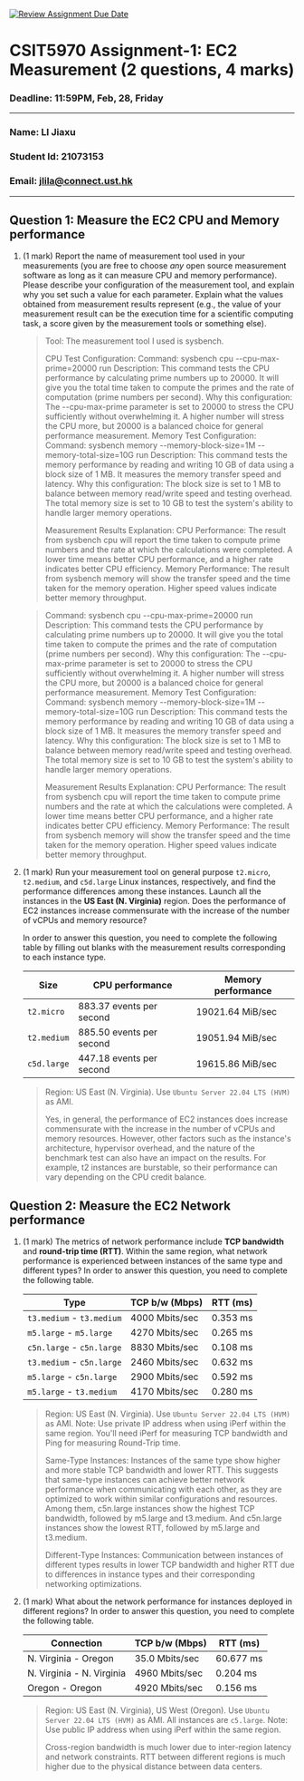 [![Review Assignment Due Date](https://classroom.github.com/assets/deadline-readme-button-22041afd0340ce965d47ae6ef1cefeee28c7c493a6346c4f15d667ab976d596c.svg)](https://classroom.github.com/a/IAASVEAZ)
# CSIT5970 Assignment-1: EC2 Measurement (2 questions, 4 marks)

### Deadline: 11:59PM, Feb, 28, Friday

---

### Name: LI Jiaxu
### Student Id: 21073153
### Email: jlila@connect.ust.hk

---

## Question 1: Measure the EC2 CPU and Memory performance

1. (1 mark) Report the name of measurement tool used in your measurements (you are free to choose *any* open source measurement software as long as it can measure CPU and memory performance). Please describe your configuration of the measurement tool, and explain why you set such a value for each parameter. Explain what the values obtained from measurement results represent (e.g., the value of your measurement result can be the execution time for a scientific computing task, a score given by the measurement tools or something else).

    > Tool: The measurement tool I used is sysbench.
    >
    > CPU Test Configuration:
      Command: sysbench cpu --cpu-max-prime=20000 run
      Description: This command tests the CPU performance by calculating prime numbers up to 20000. It will give you the total time taken to compute the primes and the rate of computation (prime numbers per second).
      Why this configuration: The --cpu-max-prime parameter is set to 20000 to stress the CPU sufficiently without overwhelming it. A higher number will stress the CPU more, but 20000 is a balanced choice for general performance measurement.
      Memory Test Configuration:
      Command: sysbench memory --memory-block-size=1M --memory-total-size=10G run
      Description: This command tests the memory performance by reading and writing 10 GB of data using a block size of 1 MB. It measures the memory transfer speed and latency.
      Why this configuration: The block size is set to 1 MB to balance between memory read/write speed and testing overhead. The total memory size is set to 10 GB to test the system's ability to handle larger memory operations.
    >
    > Measurement Results Explanation:
      CPU Performance: The result from sysbench cpu will report the time taken to compute prime numbers and the rate at which the calculations were completed. A lower time means better CPU performance, and a higher rate indicates better CPU efficiency.
      Memory Performance: The result from sysbench memory will show the transfer speed and the time taken for the memory operation. Higher speed values indicate better memory throughput.

    > Command: sysbench cpu --cpu-max-prime=20000 run
    > Description: This command tests the CPU performance by calculating prime numbers up to 20000. It will give you the total time taken to compute the primes and the rate of computation (prime numbers per second).
    > Why this configuration: The --cpu-max-prime parameter is set to 20000 to stress the CPU sufficiently without overwhelming it. A higher number will stress the CPU more, but 20000 is a balanced choice for general performance measurement.
    > Memory Test Configuration:
    > Command: sysbench memory --memory-block-size=1M --memory-total-size=10G run
    > Description: This command tests the memory performance by reading and writing 10 GB of data using a block size of 1 MB. It measures the memory transfer speed and latency.
    > Why this configuration: The block size is set to 1 MB to balance between memory read/write speed and testing overhead. The total memory size is set to 10 GB to test the system's ability to handle larger memory operations.
    >
    > Measurement Results Explanation:
    > CPU Performance: The result from sysbench cpu will report the time taken to compute prime numbers and the rate at which the calculations were completed. A lower time means better CPU performance, and a higher rate indicates better CPU efficiency.
    > Memory Performance: The result from sysbench memory will show the transfer speed and the time taken for the memory operation. Higher speed values indicate better memory throughput.

2. (1 mark) Run your measurement tool on general purpose `t2.micro`, `t2.medium`, and `c5d.large` Linux instances, respectively, and find the performance differences among these instances. Launch all the instances in the **US East (N. Virginia)** region. Does the performance of EC2 instances increase commensurate with the increase of the number of vCPUs and memory resource?

    In order to answer this question, you need to complete the following table by filling out blanks with the measurement results corresponding to each instance type.

    | Size        | CPU performance | Memory performance |
    | ----------- | --------------- | ------------------ |
    | `t2.micro` | 883.37 events per second | 19021.64 MiB/sec |
    | `t2.medium`  | 885.50 events per second | 19051.94 MiB/sec |
    | `c5d.large` | 447.18 events per second | 19615.86 MiB/sec |

    > Region: US East (N. Virginia). Use `Ubuntu Server 22.04 LTS (HVM)` as AMI.
    > 
    > Yes, in general, the performance of EC2 instances does increase commensurate with the increase in the number of vCPUs and memory resources. However, other factors such as the instance's architecture, hypervisor overhead, and the nature of the benchmark test can also have an impact on the results. For example, t2 instances are burstable, so their performance can vary depending on the CPU credit balance.

## Question 2: Measure the EC2 Network performance

1. (1 mark) The metrics of network performance include **TCP bandwidth** and **round-trip time (RTT)**. Within the same region, what network performance is experienced between instances of the same type and different types? In order to answer this question, you need to complete the following table.

    | Type                      | TCP b/w (Mbps) | RTT (ms) |
    | ------------------------- | -------------- | -------- |
    | `t3.medium` - `t3.medium` | 4000 Mbits/sec | 0.353 ms |
    | `m5.large` - `m5.large`   | 4270 Mbits/sec | 0.265 ms |
    | `c5n.large` - `c5n.large` | 8830 Mbits/sec | 0.108 ms |
    | `t3.medium` - `c5n.large` | 2460 Mbits/sec | 0.632 ms |
    | `m5.large` - `c5n.large`  | 2900 Mbits/sec | 0.592 ms |
    | `m5.large` - `t3.medium`  | 4170 Mbits/sec | 0.280 ms |

    > Region: US East (N. Virginia). Use `Ubuntu Server 22.04 LTS (HVM)` as AMI. Note: Use private IP address when using iPerf within the same region. You'll need iPerf for measuring TCP bandwidth and Ping for measuring Round-Trip time.
    > 
    > Same-Type Instances: Instances of the same type show higher and more stable TCP bandwidth and lower RTT. This suggests that same-type instances can achieve better network performance when communicating with each other, as they are optimized to work within similar configurations and resources. Among them, c5n.large instances show the highest TCP bandwidth, followed by m5.large and t3.medium. And c5n.large instances show the lowest RTT, followed by m5.large and t3.medium.
    > 
    > Different-Type Instances: Communication between instances of different types results in lower TCP bandwidth and higher RTT due to differences in instance types and their corresponding networking optimizations.

2. (1 mark) What about the network performance for instances deployed in different regions? In order to answer this question, you need to complete the following table.

    | Connection                | TCP b/w (Mbps) | RTT (ms) |
    | ------------------------- | -------------- | -------- |
    | N. Virginia - Oregon      | 35.0 Mbits/sec | 60.677 ms |
    | N. Virginia - N. Virginia | 4960 Mbits/sec | 0.204 ms |
    | Oregon - Oregon           | 4920 Mbits/sec | 0.156 ms |
 
    > Region: US East (N. Virginia), US West (Oregon). Use `Ubuntu Server 22.04 LTS (HVM)` as AMI. All instances are `c5.large`. Note: Use public IP address when using iPerf within the same region.
    > 
    > Cross-region bandwidth is much lower due to inter-region latency and network constraints. RTT between different regions is much higher due to the physical distance between data centers.
